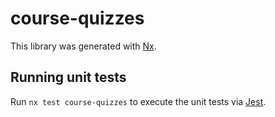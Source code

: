 # course-quizzes

This library was generated with [Nx](https://nx.dev).

## Running unit tests

Run `nx test course-quizzes` to execute the unit tests via [Jest](https://jestjs.io).
